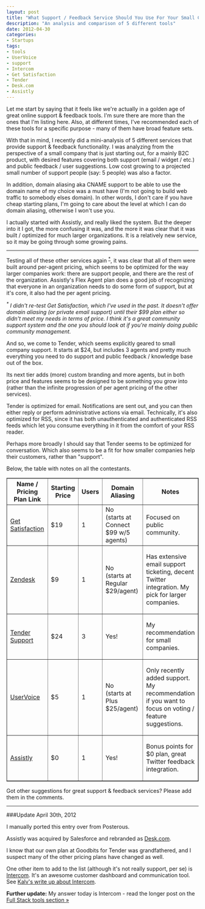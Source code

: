 ```yaml
---
layout: post
title: "What Support / Feedback Service Should You Use For Your Small Company"
description: "An analysis and comparison of 5 different tools"
date: 2012-04-30
categories:
- Startups
tags:
- tools
- UserVoice
- support
- Intercom
- Get Satisfaction
- Tender
- Desk.com
- Assistly
---
```

Let me start by saying that it feels like we're actually in a golden age of great online support &amp; feedback tools. I'm sure there are more than the ones that I'm listing here. Also, at different times, I've recommended each of these tools for a specific purpose - many of them have broad feature sets.

With that in mind, I recently did a mini-analysis of 5 different services that provide support &amp; feedback functionality. I was analyzing from the perspective of a small company that is just starting out, for a mainly B2C product, with desired features covering both support (email / widget / etc.) and public feedback / user suggestions. Low cost growing to a projected small number of support people (say: 5 people) was also a factor.
<!-- more -->

In addition, domain aliasing aka CNAME support to be able to use the domain name of my choice was a must have (I'm not going to build web traffic to somebody elses domain). In other words, I don't care if you have cheap starting plans, I'm going to care about the level at which I can do domain aliasing, otherwise I won't use you.</p>

I actually started with Assistly, and really liked the system. But the deeper into it I got, the more confusing it was, and the more it was clear that it was built / optimized for much larger organizations. It is a relatively new service, so it may be going through some growing pains.

-------

Testing all of these other services again&nbsp;<sup>[*](#exceptgs)</sup>, it was clear that all of them were built around per-agent pricing, which seems to be optimized for the way larger companies work: there are support people, and there are the rest of the organization. Assistly's Flex Agent plan does a good job of recognizing that everyone in an organization needs to do some form of support, but at it's core, it also had the per agent pricing.

_<sup><a name="exceptgs">*</a></sup>&nbsp;I didn't re-test Get Satisfaction, which I've used in the past. It doesn't offer domain aliasing (or private email support) until their $99 plan either so didn't meet my needs in terms of price. I think it's a great community support system and the one you should look at if you're mainly doing public community management._

And so, we come to Tender, which seems explicitly geared to small company support. It starts at $24, but includes 3 agents and pretty much everything you need to do support and public feedback / knowledge base out of the box.

Its next tier adds (more) custom branding and more agents, but in both price and features seems to be designed to be something you grow into (rather than the infinite progression of per agent pricing of the other services).

Tender is optimized for email. Notifications are sent out, and you can then either reply or perform administrative actions via email. Technically, it's also optimized for RSS, since it has both unauthenticated and authenticated RSS feeds which let you consume everything in it from the comfort of your RSS reader.

Perhaps more broadly I should say that Tender seems to be optimized for conversation. Which also seems to be a fit for how smaller companies help their customers, rather than "support".

Below, the table with notes on all the contestants.

<table border="1" cellspacing="3" cellpadding="3" class="style1">
<tbody>
<tr>
<th width="120px">Name / Pricing Plan Link</th> <th width="90px">Starting Price</th> <th width="50px">Users</th> <th width="220px">Domain Aliasing</th> <th>Notes</th>
</tr>
<tr>
<td><a href="http://getsatisfaction.com/plans/index">Get Satisfaction</a></td>
<td>$19</td>
<td>1</td>
<td>No<br />(starts at Connect $99 w/5 agents)</td>
<td>
<p>Focused on public community.</p>
</td>
</tr>
<tr>
<td><a href="http://www.zendesk.com/product/pricing/">Zendesk</a></td>
<td>$9</td>
<td>1</td>
<td>No<br />(starts at Regular $29/agent)</td>
<td>
<p>Has extensive email support ticketing, decent Twitter integration. My pick for larger companies.</p>
</td>
</tr>
<tr>
<td><a href="http://tenderapp.com/plans/">Tender Support</a></td>
<td>$24</td>
<td>3</td>
<td>Yes!</td>
<td>
<p>My recommendation for small companies.</p>
</td>
</tr>
<tr>
<td><a href="http://uservoice.com/plans">UserVoice</a></td>
<td>$5</td>
<td>1</td>
<td>No<br />(starts at Plus $25/agent)</td>
<td>
<p>Only recently added support. My recommendation if you want to focus on voting / feature suggestions.</p>
</td>
</tr>
<tr>
<td><a href="http://www.assistly.com/pricing">Assistly</a></td>
<td>$0</td>
<td>1</td>
<td>Yes!</td>
<td>
<p>Bonus points for $0 plan, great Twitter feedback integration.</p>
</td>
</tr>
</tbody>
</table>

Got other suggestions for great support &amp; feedback services? Please add them in the comments.

--------

###Update April 30th, 2012

I manually ported this entry over from Posterous.

Assistly was acquired by Salesforce and rebranded as [Desk.com](http://www.desk.com).

I know that our own plan at Goodbits for Tender was grandfathered, and I suspect many of the other pricing plans have changed as well.

One other item to add to the list (although it's not really support, per se) is [Intercom](http://intercom.io). It's an awesome customer dashboard and communication tool. See [Kalv's write up about Intercom](http://kalv.co.uk/2012/04/12/engaging-with-early-users-to-learn-habits/).

__Further update:__ My answer today is Intercom - read the longer post on the [Full Stack tools section »](http://fullstack.ca/tools/help-desk)